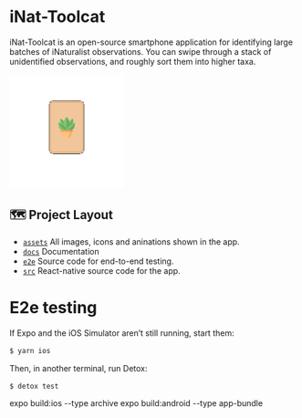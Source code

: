 # iNat-Toolcat
iNat-Toolcat is an open-source smartphone application for identifying large batches of iNaturalist observations. You can swipe through a stack of unidentified observations, and roughly sort them into higher taxa.

![Example1](docs/gifs/swiper.gif)

## 🗺 Project Layout

- [`assets`](/assets) All images, icons and aninations shown in the app.
- [`docs`](/docs) Documentation
- [`e2e`](/e2e) Source code for end-to-end testing.
- [`src`](/src) React-native source code for the app.

# E2e testing
If Expo and the iOS Simulator aren’t still running, start them:

```bash
$ yarn ios
```

Then, in another terminal, run Detox:

```bash
$ detox test
```

expo build:ios --type archive
expo build:android --type app-bundle

